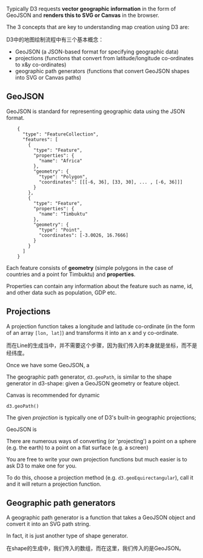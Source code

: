 Typically D3 requests **vector geographic information** in the form of GeoJSON and **renders this to SVG or Canvas** in the browser.

The 3 concepts that are key to understanding map creation using D3 are:

D3中的地图绘制流程中有三个基本概念：

- GeoJSON (a JSON-based format for specifying geographic data)
- projections (functions that convert from latitude/longitude co-ordinates to x&y co-ordinates)
- geographic path generators (functions that convert GeoJSON shapes into SVG or Canvas paths)

## GeoJSON

GeoJSON is standard for representing geographic data using the JSON format.

        {
          "type": "FeatureCollection",
          "features": [
            {
              "type": "Feature",
              "properties": {
                "name": "Africa"
              },
              "geometry": {
                "type": "Polygon",
                "coordinates": [[[-6, 36], [33, 30], ... , [-6, 36]]]
              }
            },
            {
              "type": "Feature",
              "properties": {
                "name": "Timbuktu"
              },
              "geometry": {
                "type": "Point",
                "coordinates": [-3.0026, 16.7666]
              }
            }
          ]
        }

Each feature consists of **geometry** (simple polygons in the case of countries and a point for Timbuktu) and **properties**.

Properties can contain any information about the feature such as name, id, and other data such as population, GDP etc.

## Projections

A projection function takes a longitude and latitude co-ordinate (in the form of an array `[lon, lat]`) and transforms it into an x and y co-ordinate.

而在Line的生成当中，并不需要这个步骤，因为我们传入的本身就是坐标，而不是经纬度。

Once we have some GeoJSON, a 

The geographic path generator, `d3.geoPath`, is similar to the shape generator in d3-shape: given a GeoJSON geometry or feature object.

Canvas is recommended for dynamic 

`d3.geoPath()`

The given *projection* is typically one of D3's built-in geographic projections;

GeoJSON is 

There are numerous ways of converting (or 'projecting') a point on a sphere (e.g. the earth) to a point on a flat surface (e.g. a screen)

You are free to write your own projection functions but much easier is to ask D3 to make one for you.

To do this, choose a projection method (e.g. `d3.geoEquirectangular`), call it and it will return a projection function.

## Geographic path generators

A geographic path generator is a function that takes a GeoJSON object and convert it into an SVG path string.

In fact, it is just another type of shape generator.

在shape的生成中，我们传入的数组，而在这里，我们传入的是GeoJSON。